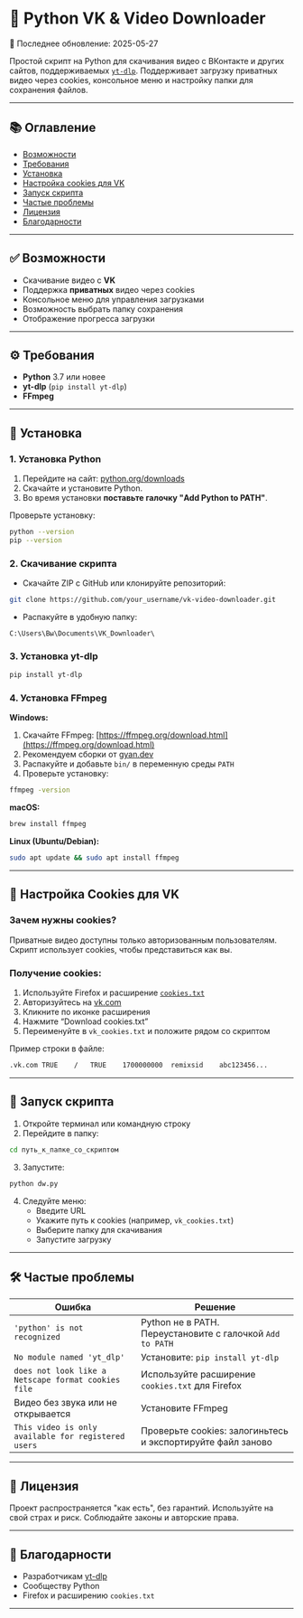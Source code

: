 # 🐍 Python VK & Video Downloader

📅 Последнее обновление: 2025-05-27

Простой скрипт на Python для скачивания видео с ВКонтакте и других сайтов, поддерживаемых [`yt-dlp`](https://github.com/yt-dlp/yt-dlp). Поддерживает загрузку приватных видео через cookies, консольное меню и настройку папки для сохранения файлов.

---

## 📚 Оглавление

- [Возможности](#возможности)
- [Требования](#требования)
- [Установка](#установка)
- [Настройка cookies для VK](#настройка-cookies-для-vk)
- [Запуск скрипта](#запуск-скрипта)
- [Частые проблемы](#частые-проблемы)
- [Лицензия](#лицензия)
- [Благодарности](#благодарности)

---

## ✅ Возможности

- Скачивание видео с **VK** 
- Поддержка **приватных** видео через cookies
- Консольное меню для управления загрузками
- Возможность выбрать папку сохранения
- Отображение прогресса загрузки

---

## ⚙️ Требования

- **Python** 3.7 или новее
- **yt-dlp** (`pip install yt-dlp`)
- **FFmpeg** 

---

## 💾 Установка

### 1. Установка Python

1. Перейдите на сайт: [python.org/downloads](https://www.python.org/downloads/)
2. Скачайте и установите Python.
3. Во время установки **поставьте галочку "Add Python to PATH"**.

Проверьте установку:

```bash
python --version
pip --version
```

### 2. Скачивание скрипта

- Скачайте ZIP с GitHub или клонируйте репозиторий:

```bash
git clone https://github.com/your_username/vk-video-downloader.git
```

- Распакуйте в удобную папку:

```plaintext
C:\Users\Вы\Documents\VK_Downloader\
```

### 3. Установка yt-dlp

```bash
pip install yt-dlp
```

### 4. Установка FFmpeg

**Windows:**

1. Скачайте FFmpeg: [https://ffmpeg.org/download.html](https://ffmpeg.org/download.html)
2. Рекомендуем сборки от [gyan.dev](https://www.gyan.dev/ffmpeg/builds/)
3. Распакуйте и добавьте `bin/` в переменную среды `PATH`
4. Проверьте установку:

```bash
ffmpeg -version
```

**macOS:**

```bash
brew install ffmpeg
```

**Linux (Ubuntu/Debian):**

```bash
sudo apt update && sudo apt install ffmpeg
```

---

## 🍪 Настройка Cookies для VK

### Зачем нужны cookies?

Приватные видео доступны только авторизованным пользователям. Скрипт использует cookies, чтобы представиться как вы.

### Получение cookies:

1. Используйте Firefox и расширение [`cookies.txt`](https://addons.mozilla.org/en-US/firefox/addon/cookies-txt/)
2. Авторизуйтесь на [vk.com](https://vk.com)
3. Кликните по иконке расширения
4. Нажмите “Download cookies.txt”
5. Переименуйте в `vk_cookies.txt` и положите рядом со скриптом

Пример строки в файле:

```txt
.vk.com	TRUE	/	TRUE	1700000000	remixsid	abc123456...
```

---

## 🚀 Запуск скрипта

1. Откройте терминал или командную строку
2. Перейдите в папку:

```bash
cd путь_к_папке_со_скриптом
```

3. Запустите:

```bash
python dw.py
```

4. Следуйте меню:
   - Введите URL
   - Укажите путь к cookies (например, `vk_cookies.txt`)
   - Выберите папку для скачивания
   - Запустите загрузку

---

## 🛠 Частые проблемы

| Ошибка                                              | Решение                                                     |
| --------------------------------------------------- | ----------------------------------------------------------- |
| `'python' is not recognized`                        | Python не в PATH. Переустановите с галочкой `Add to PATH`   |
| `No module named 'yt_dlp'`                          | Установите: `pip install yt-dlp`                            |
| `does not look like a Netscape format cookies file` | Используйте расширение `cookies.txt` для Firefox            |
| Видео без звука или не открывается                  | Установите FFmpeg                                           |
| `This video is only available for registered users` | Проверьте cookies: залогиньтесь и экспортируйте файл заново |

---

## 📄 Лицензия

Проект распространяется "как есть", без гарантий. Используйте на свой страх и риск. Соблюдайте законы и авторские права.

---

## 🙏 Благодарности

- Разработчикам [yt-dlp](https://github.com/yt-dlp/yt-dlp)
- Сообществу Python
- Firefox и расширению `cookies.txt`

---

